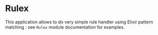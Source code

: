 Rulex
=====

This application allows to do very simple rule handler using Elixir pattern
matching : see `Rulex` module documentation for examples.
